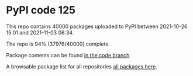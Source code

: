 # PyPI code 125

This repo contains 40000 packages uploaded to PyPI between 
2021-10-26 15:01 and 2021-11-03 06:34.

The repo is 94% (37976/40000) complete.

Package contents can be found [in the code branch](https://github.com/pypi-data/pypi-mirror-125/tree/code/packages).

A browsable package list for all repositories [all packages here](https://pypi-data.github.io/website/repositories/pypi-mirror-125).


